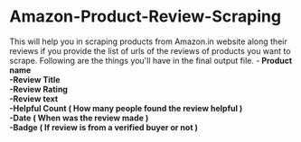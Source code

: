 # Amazon-Product-Review-Scraping
This will help you in scraping products from Amazon.in website along their reviews if you provide the list of urls of the reviews of products you want to scrape.
Following are the things you'll have in the final output file. 
-<b> Product name <b> <br />
-Review Title <br />
-Review Rating <br />
-Review text <br />
-Helpful Count ( How many people found the review helpful ) <br />
-Date ( When was the review made ) <br />
-Badge ( If review is from a verified buyer or not ) <br />
